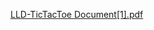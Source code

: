 [LLD-TicTacToe Document[1].pdf](https://github.com/user-attachments/files/18206536/LLD-TicTacToe.Document.1.pdf)
